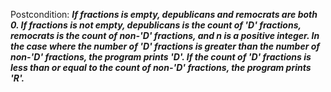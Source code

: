 Postcondition: ***If fractions is empty, depublicans and remocrats are both 0. If fractions is not empty, depublicans is the count of 'D' fractions, remocrats is the count of non-'D' fractions, and n is a positive integer. In the case where the number of 'D' fractions is greater than the number of non-'D' fractions, the program prints 'D'. If the count of 'D' fractions is less than or equal to the count of non-'D' fractions, the program prints 'R'.***